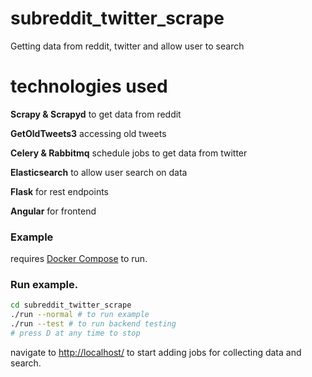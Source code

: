 # subreddit_twitter_scrape

Getting data from reddit, twitter and allow user to search

# technologies used
**Scrapy & Scrapyd** to get data from reddit

**GetOldTweets3** accessing old tweets

**Celery & Rabbitmq** schedule jobs to get data from twitter

**Elasticsearch** to allow user search on data

**Flask**  for rest endpoints

**Angular** for frontend

### Example

requires [Docker Compose](https://docs.docker.com/compose/) to run.

### Run example.

``` sh
cd subreddit_twitter_scrape
./run --normal # to run example
./run --test # to run backend testing
# press D at any time to stop
```

navigate to [http://localhost/](http://localhost/) to start adding jobs for collecting data and search.
